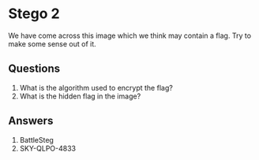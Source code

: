 # Stego 2
We have come across this image which we think may contain a flag. Try to make some sense out of it.

## Questions
1. What is the algorithm used to encrypt the flag?
2. What is the hidden flag in the image?

## Answers
1. BattleSteg
2. SKY-QLPO-4833
